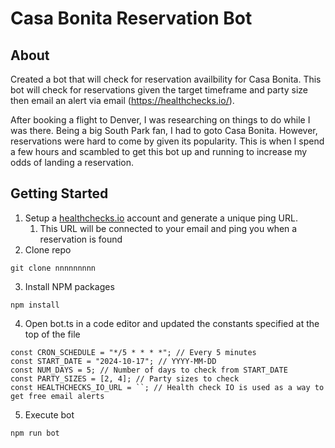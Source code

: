 # Casa Bonita Reservation Bot
## About
Created a bot that will check for reservation availbility for Casa Bonita. This bot will check for reservations given the target timeframe and party size then email an alert via email (https://healthchecks.io/).

After booking a flight to Denver, I was researching on things to do while I was there. Being a big South Park fan, I had to goto Casa Bonita. However, reservations were hard to come by given its popularity. This is when I spend a few hours and scambled to get this bot up and running to increase my odds of landing a reservation.

## Getting Started
1. Setup a [healthchecks.io](https://healthchecks.io/) account and generate a unique ping URL.
    1. This URL will be connected to your email and ping you when a reservation is found 
2. Clone repo
```
git clone nnnnnnnnn
```
3. Install NPM packages
```
npm install
```
4. Open bot.ts in a code editor and updated the constants specified at the top of the file
```
const CRON_SCHEDULE = "*/5 * * * *"; // Every 5 minutes
const START_DATE = "2024-10-17"; // YYYY-MM-DD
const NUM_DAYS = 5; // Number of days to check from START_DATE
const PARTY_SIZES = [2, 4]; // Party sizes to check
const HEALTHCHECKS_IO_URL = ``; // Health check IO is used as a way to get free email alerts
```
5. Execute bot
```
npm run bot
```
 